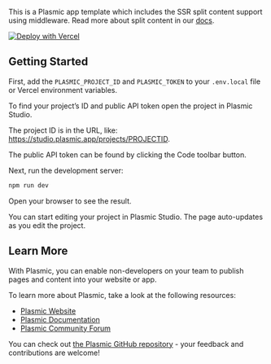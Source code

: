 This is a Plasmic app template which includes the SSR split content support using middleware. 
Read more about split content in our [docs](https://docs.plasmic.app/learn/split-content/).

[![Deploy with Vercel](https://vercel.com/button)](https://vercel.com/new/clone?repository-url=https%3A%2F%2Fgithub.com%2Fplasmicapp%2Fsplit-content-template&env=PLASMIC_PROJECT_ID,PLASMIC_TOKEN&envDescription=You%20need%20to%20initialize%20Plasmic%20with%20the%20project%20ID%20and%20public%20API%20token.&envLink=https%3A%2F%2Fdocs.plasmic.app%2Flearn%2Fnextjs-quickstart%2F%23initialization)

## Getting Started

First, add the `PLASMIC_PROJECT_ID` and `PLASMIC_TOKEN` to your `.env.local` file or Vercel environment variables.

To find your project’s ID and public API token open the project in Plasmic Studio.

The project ID is in the URL, like: https://studio.plasmic.app/projects/PROJECTID.

The public API token can be found by clicking the Code toolbar button.

Next, run the development server:

```bash
npm run dev
```

Open your browser to see the result.

You can start editing your project in Plasmic Studio. The page auto-updates as you edit the project.

## Learn More

With Plasmic, you can enable non-developers on your team to publish pages and content into your website or app.

To learn more about Plasmic, take a look at the following resources:

- [Plasmic Website](https://www.plasmic.app/)
- [Plasmic Documentation](https://docs.plasmic.app/learn/)
- [Plasmic Community Forum](https://forum.plasmic.app/)

You can check out [the Plasmic GitHub repository](https://github.com/plasmicapp/plasmic) - your feedback and contributions are welcome!
